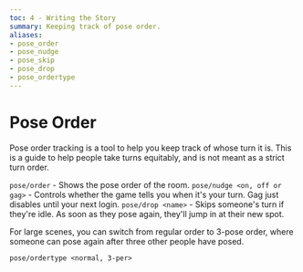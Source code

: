 ```yaml
---
toc: 4 - Writing the Story
summary: Keeping track of pose order.
aliases:
- pose_order
- pose_nudge
- pose_skip
- pose_drop
- pose_ordertype
---
```

# Pose Order

Pose order tracking is a tool to help you keep track of whose turn it is.  This is a guide to help people take turns equitably, and is not meant as a strict turn order.

`pose/order` - Shows the pose order of the room.
`pose/nudge <on, off or gag>` - Controls whether the game tells you when it's your turn. Gag just disables until your next login.
`pose/drop <name>` - Skips someone's turn if they're idle. As soon as they pose again, they'll jump in at their new spot.

For large scenes, you can switch from regular order to 3-pose order, where someone can pose again after three other people have posed.

`pose/ordertype <normal, 3-per>`

